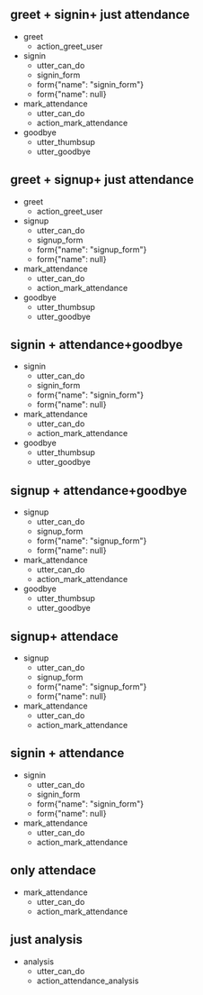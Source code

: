 ## greet + signin+ just attendance
* greet
  - action_greet_user
* signin
  - utter_can_do
  - signin_form
  - form{"name": "signin_form"}
  - form{"name": null}
* mark_attendance
  - utter_can_do
  - action_mark_attendance
* goodbye
  - utter_thumbsup
  - utter_goodbye

## greet + signup+ just attendance
* greet
  - action_greet_user
* signup
  - utter_can_do
  - signup_form
  - form{"name": "signup_form"}
  - form{"name": null}
* mark_attendance
  - utter_can_do
  - action_mark_attendance
* goodbye
  - utter_thumbsup
  - utter_goodbye


## signin + attendance+goodbye
* signin
  - utter_can_do
  - signin_form
  - form{"name": "signin_form"}
  - form{"name": null}
* mark_attendance
  - utter_can_do
  - action_mark_attendance
* goodbye
  - utter_thumbsup
  - utter_goodbye

## signup + attendance+goodbye
* signup
  - utter_can_do
  - signup_form
  - form{"name": "signup_form"}
  - form{"name": null}
* mark_attendance
  - utter_can_do
  - action_mark_attendance
* goodbye
  - utter_thumbsup
  - utter_goodbye

## signup+ attendace
* signup
  - utter_can_do
  - signup_form
  - form{"name": "signup_form"}
  - form{"name": null}
* mark_attendance
  - utter_can_do
  - action_mark_attendance

## signin + attendance
* signin
  - utter_can_do
  - signin_form
  - form{"name": "signin_form"}
  - form{"name": null}
* mark_attendance
  - utter_can_do
  - action_mark_attendance

## only attendace
* mark_attendance
  - utter_can_do
  - action_mark_attendance

## just analysis
* analysis
  - utter_can_do
  - action_attendance_analysis
